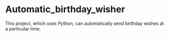 # Automatic_birthday_wisher
This project, which uses Python, can automatically send birthday wishes at a particular time.
